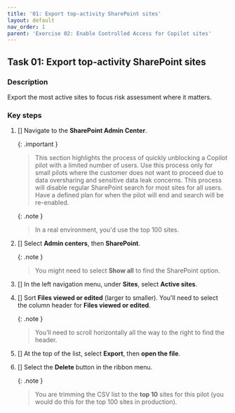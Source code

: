 ```yaml
---
title: '01: Export top‑activity SharePoint sites'
layout: default
nav_order: 1
parent: 'Exercise 02: Enable Controlled Access for Copilot sites'
---
```


## Task 01: Export top‑activity SharePoint sites

### Description
Export the most active sites to focus risk assessment where it matters.

### Key steps

1. [] Navigate to the **SharePoint Admin Center**.

    {: .important }
    > This section highlights the process of quickly unblocking a Copilot pilot with a limited number of users. Use this process only for small pilots where the customer does not want to proceed due to data oversharing and sensitive data leak concerns. This process will disable regular SharePoint search for most sites for all users. Have a defined plan for when the pilot will end and search will be re-enabled.

    {: .note }
    > In a real environment, you'd use the top 100 sites.

1. [] Select **Admin centers**, then **SharePoint**.

    {: .note }
    > You might need to select **Show all** to find the SharePoint option.

1. [] In the left navigation menu, under **Sites**, select **Active sites**.

1. [] Sort **Files viewed or edited** (larger to smaller). You'll need to select the column header for **Files viewed or edited**.

    {: .note }
    > You’ll need to scroll horizontally all the way to the right to find the header.

1. [] At the top of the list, select **Export**, then **open the file**.

1. [] Select the **Delete** button in the ribbon menu.

    {: .note }
    > You are trimming the CSV list to the **top 10** sites for this pilot (you would do this for the top 100 sites in production).